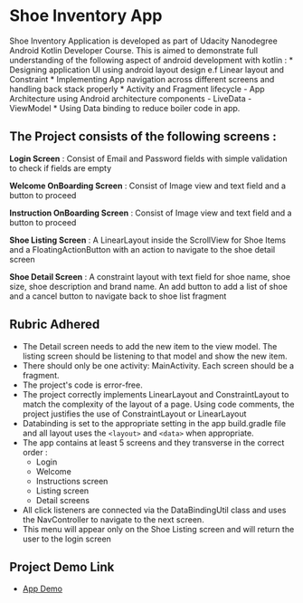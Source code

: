 # Shoe Inventory App

Shoe Inventory Application is developed as part of Udacity Nanodegree Android Kotlin Developer Course.
This is aimed to demonstrate full understanding of the following aspect of android development with kotlin :
    * Designing application UI using android layout design e.f Linear layout and Constraint
    * Implementing App navigation across different screens and handling back stack properly
    * Activity and Fragment lifecycle 
    - App Architecture using Android architecture components
        - LiveData
        - ViewModel
    * Using Data binding to reduce boiler code in app.   
    
## The Project consists of the following screens : 

**Login Screen** : Consist of Email and Password fields with simple validation to check if fields are empty

**Welcome OnBoarding Screen**  : Consist of Image view and text field and a button to proceed

**Instruction OnBoarding Screen** : Consist of Image view and text field and a button to proceed

**Shoe Listing Screen** : A LinearLayout inside the ScrollView for Shoe Items and a FloatingActionButton with an action to navigate to the shoe
                   detail screen
                   
**Shoe Detail Screen** : A constraint layout with text field for shoe name, shoe size, shoe description and brand name. An add button to 
add a list of shoe and a cancel button to navigate back to shoe list fragment

## Rubric Adhered
- The Detail screen needs to add the new item to the view model. The listing screen should be listening to that model and show the new item.
- There should only be one activity: MainActivity. Each screen should be a fragment.
- The project's code is error-free.
- The project correctly implements LinearLayout and ConstraintLayout to match the complexity of the layout of a page. Using code comments, the project justifies the use of ConstraintLayout or LinearLayout
- Databinding is set to the appropriate setting in the app build.gradle file and all layout uses the `<layout>` and `<data>` when appropriate.
- The app contains at least 5 screens and they transverse in the correct order :
    - Login
    -  Welcome
    - Instructions screen
    - Listing screen
    - Detail screens
- All click listeners are connected via the DataBindingUtil class and uses the NavController to navigate to the next screen.
- This menu will appear only on the Shoe Listing screen and will return the user to the login screen

## Project Demo Link
- [App Demo](https://drive.google.com/file/d/11_nW99oVsbCwINM-jwrT-mbqmYzF9uT7/view?usp=sharing)